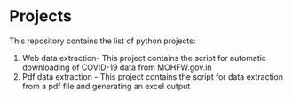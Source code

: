 # Projects
This repository contains the list of python projects:
01. Web data extraction- This project contains the script for automatic downloading of COVID-19 data from MOHFW.gov.in
02. Pdf data extraction - This project contains the script for data extraction from a pdf file and generating an excel output

